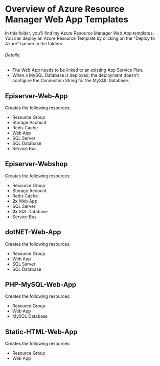 # Overview of Azure Resource Manager Web App Templates
In this folder, you'll find my Azure Resource Manager Web App templates. You can deploy an Azure Resource Template by clicking on the "Deploy to Azure" banner in the folders.

###### Details:
- The Web App needs to be linked to an existing App Service Plan.
- When a MySQL Database is deployed, the deployment doesn't configure the Connection String for the MySQL Database.

## Episerver-Web-App

Creates the following resources:
- Resource Group
- Storage Account
- Redis Cache
- Web App 
- SQL Server
- SQL Database
- Service Bus

## Episerver-Webshop

Creates the following resources:
- Resource Group
- Storage Account
- Redis Cache
- **2x** Web App
- SQL Server
- **2x** SQL Database
- Service Bus

## dotNET-Web-App

Creates the following resources:
- Resource Group
- Web App
- SQL Server
- SQL Database

## PHP-MySQL-Web-App

Creates the following resources:
- Resource Group
- Web App
- MySQL Database

## Static-HTML-Web-App

Creates the following resources:
- Resource Group
- Web App